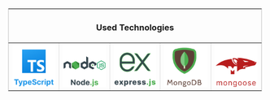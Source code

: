 <center>
  <table border='1' style='border: 1px solid #ddd; border-collapse: collapse; max-width: 500px'>
    <tr>
      <th colspan='5'>
        <h3>Used Technologies</h3>
      </th>
    </tr>
    <tr>
      <td>
       <img src="./images/TypescriptLogo.svg" alt="typescript logo"/>
      </td>
      <td>
      <img src="./images/NodeJsLogo.svg" alt="nodejs logo"/>
      </td>
      <td>
        <img src="./images/ExpressJsLogo.svg" alt="espressjs logo"/>
      </td>
      <td>
        <img src="./images/mongoDBLogo1.svg" alt="mongodb logo" />
      </td>
      <td>
        <img src="./images/mongooseLogo1.svg" alt="mongoose logo" />
      </td>
    </tr>
  </table>
</center>
